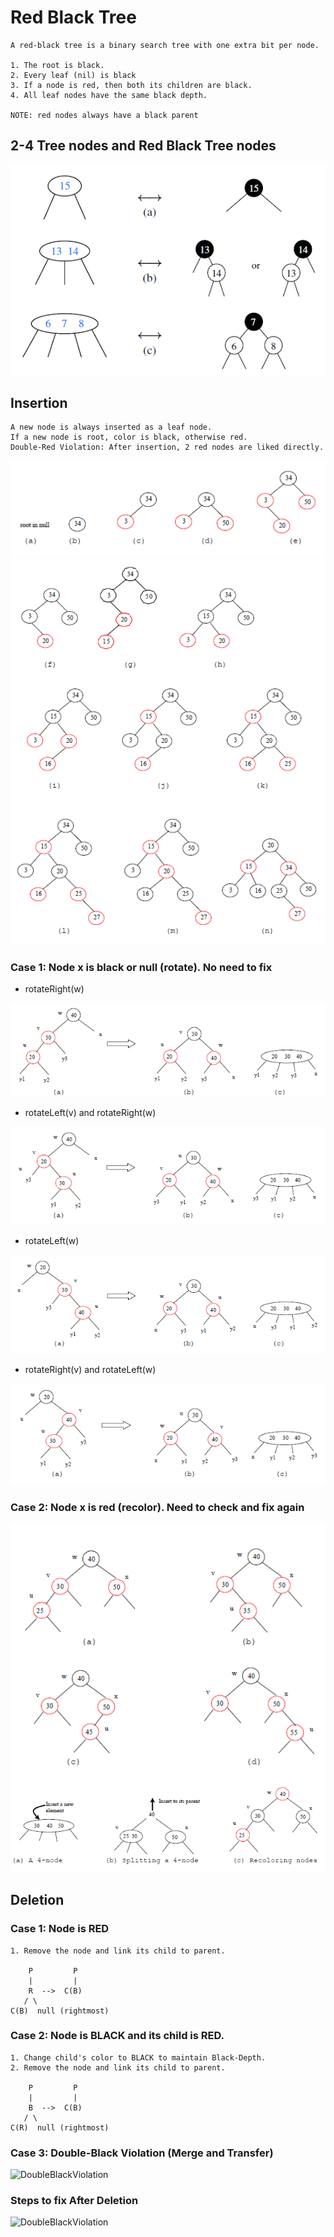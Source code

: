 # Red Black Tree

    A red-black tree is a binary search tree with one extra bit per node.
    
    1. The root is black.
    2. Every leaf (nil) is black
    3. If a node is red, then both its children are black.
    4. All leaf nodes have the same black depth.
    
    NOTE: red nodes always have a black parent 
    
## 2-4 Tree nodes and Red Black Tree nodes   
![RedBlackTreeNode](/images/RedBlackTreeNode.png)

## Insertion
    
    A new node is always inserted as a leaf node.
    If a new node is root, color is black, otherwise red.
    Double-Red Violation: After insertion, 2 red nodes are liked directly.

![DoubleRedInsertion](/images/RedBlackTreeInsertion.png)
![DoubleRedInsertion](/images/RedBlackTreeInsertion2.png)

### Case 1: Node x is black or null (rotate). No need to fix

* rotateRight(w)
    
![DoubleRedViolation](/images/RedBlackTreeDoubleRedViolation1-1.png)

* rotateLeft(v) and rotateRight(w)

![DoubleRedViolation](/images/RedBlackTreeDoubleRedViolation1-2.png)

* rotateLeft(w)

![DoubleRedViolation](/images/RedBlackTreeDoubleRedViolation1-3.png)

* rotateRight(v) and rotateLeft(w)

![DoubleRedViolation](/images/RedBlackTreeDoubleRedViolation1-4.png)

### Case 2: Node x is red (recolor). Need to check and fix again
![DoubleRedViolation](/images/RedBlackTreeDoubleRedViolation2-1.png)
![DoubleRedViolation](/images/RedBlackTreeDoubleRedViolation2-2.png)


## Deletion

### Case 1: Node is RED

    1. Remove the node and link its child to parent.

        P         P
        |         |
        R  -->  C(B)
       / \
    C(B)  null (rightmost)    

### Case 2: Node is BLACK and its child is RED.

    1. Change child's color to BLACK to maintain Black-Depth.
    2. Remove the node and link its child to parent.

        P         P       
        |         |      
        B  -->  C(B)      
       / \           
    C(R)  null (rightmost)

### Case 3: Double-Black Violation (Merge and Transfer)
![DoubleBlackViolation](/images/RedBlackTreeDoubleBlackViolation.png)

### Steps to fix After Deletion 
![DoubleBlackViolation](/images/RedBlackTreeDoubleBlackViolation2.png)

